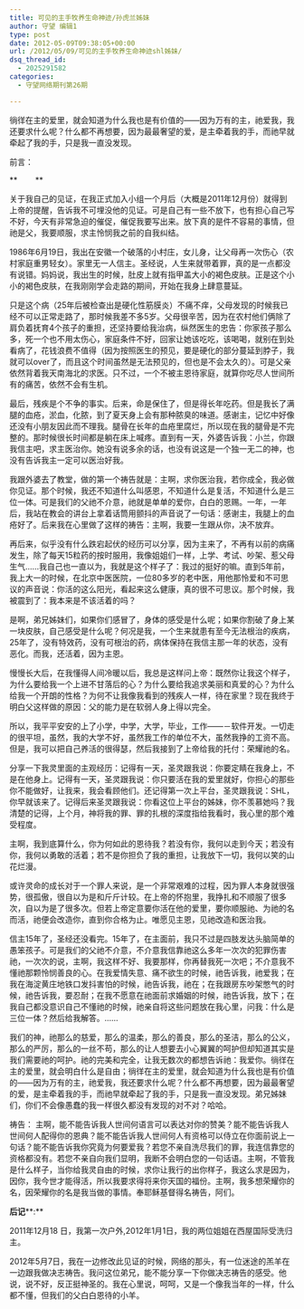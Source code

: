 ```yaml
---
title: 可见的主手牧养生命神迹/孙虎兰姊妹
author: 守望 编辑1
type: post
date: 2012-05-09T09:38:05+00:00
url: /2012/05/09/可见的主手牧养生命神迹shl姊妹/
dsq_thread_id:
  - 2025291582
categories:
  - 守望网络期刊第26期

---
```

徜徉在主的爱里，就会知道为什么我也是有价值的——因为万有的主，祂爱我，我还要求什么呢？什么都不再想要，因为最最奢望的爱，是主牵着我的手，而祂早就牵起了我的手，只是我一直没发现。

<!--more-->前言：

**        **

<div class="indent-2">
  <p>
    关于我自己的见证，在我正式加入小组一个月后（大概是2011年12月份）就得到上帝的提醒，告诉我不可埋没他的见证。可是自己有一些不放下，也有担心自己写不好，今天有非常急迫的催促，催促我要写出来。放下真的是件不容易的事情，但祂是父，我要顺服，求主怜悯我之前的自我纠结。
  </p>
  
  <p>
    1986年6月19日，我出在安徽一个破落的小村庄，女儿身，让父母再一次伤心（农村家庭重男轻女）。家里无一人信主。圣经说，人生来就带着罪，真的是一点都没有说错。妈妈说，我出生的时候，肚皮上就有指甲盖大小的褐色皮肤。正是这个小小的褐色皮肤，在我刚刚学会走路的期间，开始在我身上肆意蔓延。
  </p>
  
  <p>
    只是这个病（25年后被检查出是硬化性筋膜炎）不痛不痒，父母发现的时候我已经不可以正常走路了，那时候我差不多5岁。父母很辛苦，因为在农村他们俩除了肩负着抚育4个孩子的重担，还坚持要给我治病，纵然医生的忠告：你家孩子那么多，死一个也不用太伤心，家庭条件不好，回家让她该吃吃，该喝喝，就别在到处看病了，花钱浪费不值得（因为按照医生的预见，要是硬化的部分蔓延到脖子，我就可以over了，而且这个时间虽然是无法预见的，但也是不会太久的）。可是父亲依然背着我天南海北的求医。只不过，一个不被主恩待家庭，就算你吃尽人世间所有的痛苦，依然不会有生机。
  </p>
  
  <p>
    最后，残疾是个不争的事实。后来，命是保住了，但是得长年吃药。但是我长了满腿的血疮，淤血，化脓，到了夏天身上会有那种脓臭的味道。感谢主，记忆中好像还没有小朋友因此而不理我。腿骨在长年的血疮里腐烂，所以现在我的腿骨是不完整的。那时候很长时间都是躺在床上喊疼。直到有一天，外婆告诉我：小兰，你跟我信主吧，求主医治你。她没有说多余的话，也没有说这是一个独一无二的神，也没有告诉我主一定可以医治好我。
  </p>
  
  <p>
    我跟外婆去了教堂，做的第一个祷告就是：主啊，求你医治我，若你成全，我必做你见证。那个时候，我还不知道什么叫感恩，不知道什么是复活，不知道什么是三位一体。可是我们的父祂不介意，祂就是单单的爱你，白白的恩赐。一年，一年后，我站在教会的讲台上拿着话筒用颤抖的声音说了一句话：感谢主，我腿上的血疮好了。后来我在心里做了这样的祷告：主啊，我要一生跟从你，决不放弃。
  </p>
  
  <p>
    再后来，似乎没有什么跌宕起伏的经历可以分享，因为主来了，不再有以前的病痛发生，除了每天15粒药的按时服用，我像姐姐们一样，上学、考试、吵架、惹父母生气……我自己也一直以为，我就是这个样子了：我过的挺好的嘛。直到5年前，我上大一的时候，在北京中医医院，一位80多岁的老中医，用他那怜爱和不可思议的声音说：你活的这么阳光，看起来这么健康，真的很不可思议。那个时候，我被震到了：我本来是不该活着的吗？
  </p>
  
  <p>
    是啊，弟兄姊妹们，如果你们感冒了，身体的感受是什么呢；如果你割破了身上某一块皮肤，自己感受是什么呢？何况是我，一个生来就患有至今无法根治的疾病，25年了，没有特效药，没有可根治的药，病体保持在我信主那一年的状态，没有恶化。而我，还活着，因为主恩。
  </p>
  
  <p>
    慢慢长大后，在我懂得人间冷暖以后，我总是这样问上帝：既然你让我这个样子，为什么要给我一个上进不甘落后的心？为什么要给我追求美丽和真爱的心？为什么给我一个开朗的性格？为何不让我像我看到的残疾人一样，待在家里？现在我终于明白父这样做的原因：父的能力是在软弱人身上得以完全。
  </p>
  
  <p>
    所以，我平平安安的上了小学，中学，大学，毕业，工作——－软件开发。一切走的很平坦，虽然，我的大学不好，虽然我工作的单位不大，虽然我挣的工资不高。但是，我可以把自己养活的很得瑟，然后我接到了上帝给我的托付：荣耀祂的名。
  </p>
  
  <p>
    分享一下我灵里面的主观经历：记得有一天，圣灵跟我说：你要定睛在我身上，不是在他身上。记得有一天，圣灵跟我说：你只要活在我的爱里就好，你担心的那些你不能做好，让我来，我会看顾他们。还记得第一次上平台，圣灵跟我说：SHL，你早就该来了。记得后来圣灵跟我说：你看这位上平台的姊妹，你不羡慕她吗？我清楚的记得，上个月，神将我的罪、罪的扎根的深度指给我看时，我心里的那个难受程度。
  </p>
  
  <p>
    主啊，我到底算什么，你为何如此的恩待我？若没有你，我何以走到今天；若没有你，我何以勇敢的活着；若不是你担负了我的重担，让我放下一切，我何以笑的山花烂漫。
  </p>
  
  <p>
    或许灵命的成长对于一个罪人来说，是一个非常艰难的过程，因为罪人本身就很强势，很孤傲，很自以为是和斤斤计较。在上帝的怀抱里，我挣扎和不顺服了很多次，自以为是了很多次。但若上帝定意要你活在他的爱里，要你顺服祂、为祂的名而活，祂便会改造你，直到你合格为止。唯愿见主恩，见祂改造和医治我。
  </p>
  
  <p>
    信主15年了，圣经还没看完。15年了，在主面前，我只不过是四肢发达头脑简单的愚笨孩子。可是我们的父祂不介意，不介意我信靠祂这么多年一次次的犯罪伤害祂，一次次的说，主啊，我这样不好、我要那样，你再替我死一次吧；不介意我不懂祂那颗怜悯善良的心。在我爱情失意、痛不欲生的时候，祂告诉我，祂爱我；在我在海淀黄庄地铁口发抖害怕的时候，祂告诉我，祂在；在我跟房东吵架憋气的时候，祂告诉我，要忍耐；在我不愿意在祂面前求婚姻的时候，祂告诉我，放下；在我自己都没意识自己不懂祂的时候，祂亲自将这些问题放在我心里，问我：什么是三位一体？然后给我解答。……
  </p>
  
  <p>
    我们的神，祂那么的慈爱，那么的温柔，那么的善良，那么的圣洁，那么的公义，那么的严厉，那么的一丝不苟，那么的让人想要去小心翼翼的呵护但却知道其实是我们需要祂的呵护。祂的完美和完全，让我无数次的都想告诉祂：我爱你。徜徉在主的爱里，就会明白什么是自由；徜徉在主的爱里，就会知道为什么我也是有价值的——因为万有的主，祂爱我，我还要求什么呢？什么都不再想要，因为最最奢望的爱，是主牵着我的手，而祂早就牵起了我的手，只是我一直没发现。弟兄姊妹们，你们不会像愚蠢的我一样很久都没有发现的对不对？哈哈。
  </p>
  
  <p>
    祷告： 主啊，能不能告诉我人世间何语言可以表达对你的赞美？能不能告诉我人世间何人配得你的恩典？能不能告诉我人世间何人有资格可以侍立在你面前说上一句话？能不能告诉我你究竟为何要爱我？若您不亲自洗尽我们的罪，我连信靠您的资格都没有。若您不亲自向我们显明，我断不会明白您的一句话语。主啊，不管我是什么样子，当你给我灵自由的时候，求你让我行的出你样子，我这么求是因为，因你，我今世才能得活，所以我要求得将来你天国的福份。主啊，我多想荣耀你的名，因荣耀你的名是我当做的事情。奉耶稣基督得名祷告，阿们。
  </p>
</div>

**后记****:**

2011年12月18 日，我第一次户外,2012年1月1日，我的两位姐姐在西屋国际受洗归主。

2012年5月7日，我在一边修改此见证的时候，网络的那头，有一位迷途的羔羊在一边跟我做决志祷告。我问这位弟兄，能不能分享一下你做决志祷告的感受。他说，说不好，反正挺神圣的。我在心里说，呵呵，又是一个像我当年的一样，什么都不懂，但我们的父白白恩待的小羊。